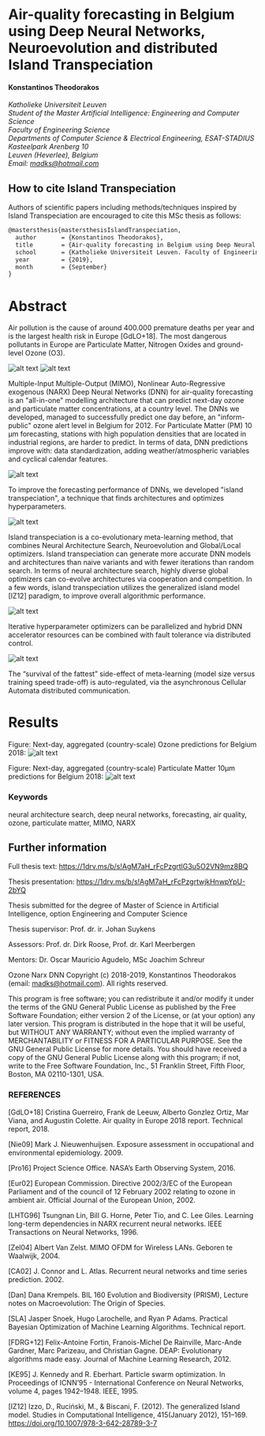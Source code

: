 # Air-quality forecasting in Belgium using Deep Neural Networks, Neuroevolution and distributed Island Transpeciation

#### Konstantinos Theodorakos  
*Katholieke Universiteit Leuven*  
*Student of the Master Artificial Intelligence: Engineering and Computer Science*  
*Faculty of Engineering Science*  
*Departments of Computer Science & Electrical Engineering, ESAT-STADIUS*  
*Kasteelpark Arenberg 10*  
*Leuven (Heverlee), Belgium*  
*Email: madks@hotmail.com*

## How to cite Island Transpeciation
Authors of scientific papers including methods/techniques inspired by Island Transpeciation are encouraged to cite this MSc thesis as follows:

```xml
@mastersthesis{mastersthesisIslandTranspeciation,
  author       = {Konstantinos Theodorakos}, 
  title        = {Air-quality forecasting in Belgium using Deep Neural Networks, Neuroevolution and distributed Island Transpeciation.},
  school       = {Katholieke Universiteit Leuven. Faculty of Engineering Science. Department of Electrical Engineering. ESAT-STADIUS.},
  year         = {2019},
  month        = {September}
}
```

# Abstract

Air pollution is the cause of around 400.000 premature deaths per year and is the largest health risk in Europe [GdLO+18]. The most dangerous pollutants in Europe are Particulate Matter, Nitrogen Oxides and ground-level Ozone (O3).

![alt text](models/NarxModelSearch/pics/pm10_1.png "PM10 pollution")
![alt text](models/NarxModelSearch/pics/pollution.png "Ozone pollution")

Multiple-Input Multiple-Output (MIMO), Nonlinear Auto-Regressive exogenous (NARX) Deep Neural Networks (DNN) for air-quality forecasting is an "all-in-one" modelling architecture that can predict next-day ozone and particulate matter concentrations, at a country level. The DNNs we developed, managed to successfully predict one day before, an "inform-public" ozone alert level in Belgium for 2012. For Particulate Matter (PM) 10 μm forecasting, stations with high population densities that are located in industrial regions, are harder to predict. In terms of data, DNN predictions improve with: data standardization, adding weather/atmospheric variables and cyclical calendar features.

![alt text](models/NarxModelSearch/pics/mimoNarx1.png "MIMO NARX")

To improve the forecasting performance of DNNs, we developed "island transpeciation", a technique that finds architectures and optimizes hyperparameters. 

![alt text](models/NarxModelSearch/pics/transpeciation0.png "Transpeciation")

Island transpeciation is a co-evolutionary meta-learning method, that combines Neural Architecture Search, Neuroevolution and Global/Local optimizers. Island transpeciation can generate more accurate DNN models and architectures than naive variants and with fewer iterations than random search. 
In terms of neural architecture search, highly diverse global optimizers can co-evolve architectures via cooperation and competition. In a few words, island transpeciation utilizes the generalized island model [IZ12] paradigm, to improve overall algorithmic performance.

![alt text](models/NarxModelSearch/pics/traspeciation1.png "Island Transpeciation")

Iterative hyperparameter optimizers can be parallelized and hybrid DNN accelerator resources can be combined with fault tolerance via distributed control. 

![alt text](models/NarxModelSearch/pics/implementation1.png "Implementation")

The “survival of the fattest” side-effect of meta-learning (model size versus training speed trade-off) is auto-regulated, via the asynchronous Cellular Automata distributed communication.

# Results

Figure: Next-day, aggregated (country-scale) Ozone predictions for Belgium 2018:
![alt text](models/NarxModelSearch/pics/ozone2018.png "2018 Ozone predictions")

Figure: Next-day, aggregated (country-scale) Particulate Matter 10μm predictions for Belgium 2018:
![alt text](models/NarxModelSearch/pics/pm10_2018.png "2018 PM10 predictions")

### Keywords
neural architecture search, deep neural networks, forecasting, air quality, ozone, particulate matter, MIMO, NARX

## Further information

Full thesis text: https://1drv.ms/b/s!AgM7aH_rFcPzgrtlG3u5O2VN9mz8BQ

Thesis presentation:  https://1drv.ms/b/s!AgM7aH_rFcPzgrtwjkHnwpYpU-2bYQ

Thesis submitted for the degree of Master of Science in Artificial Intelligence, option Engineering and Computer Science

Thesis supervisor: Prof. dr. ir. Johan Suykens

Assessors: Prof. dr. Dirk Roose, Prof. dr. Karl Meerbergen

Mentors: Dr. Oscar Mauricio Agudelo,  MSc Joachim Schreur

Ozone Narx DNN
Copyright (c) 2018-2019, Konstantinos Theodorakos (email: madks@hotmail.com).
All rights reserved.

This program is free software; you can redistribute it and/or modify it under the terms of the GNU General Public License as published by the Free Software Foundation; either version 2 of the License, or (at your option) any later version.
This program is distributed in the hope that it will be useful, but WITHOUT ANY WARRANTY; without even the implied warranty of MERCHANTABILITY or FITNESS FOR A PARTICULAR PURPOSE.  See the GNU General Public License for more details.
You should have received a copy of the GNU General Public License along with this program; if not, write to the Free Software Foundation, Inc., 51 Franklin Street, Fifth Floor, Boston, MA  02110-1301, USA.

### REFERENCES

[GdLO+18] Cristina Guerreiro, Frank de Leeuw, Alberto Gonzlez Ortiz, Mar Viana, and Augustin Colette. Air quality in Europe 2018 report. Technical report, 2018.

[Nie09] Mark J. Nieuwenhuijsen. Exposure assessment in occupational and environmental epidemiology. 2009.

[Pro16] Project Science Office. NASA’s Earth Observing System, 2016.

[Eur02] European Commission. Directive 2002/3/EC of the European Parliament and of the council of 12 February 2002 relating to ozone in ambient air. Official Journal of the European Union, 2002.

[LHTG96] Tsungnan Lin, Bill G. Horne, Peter Tio, and C. Lee Giles. Learning long-term dependencies in NARX recurrent neural networks. IEEE Transactions on Neural Networks, 1996.

[Zel04] Albert Van Zelst. MIMO OFDM for Wireless LANs. Geboren te Waalwijk, 2004.

[CA02] J. Connor and L. Atlas. Recurrent neural networks and time series prediction. 2002.

[Dan] Dana Krempels. BIL 160 Evolution and Biodiversity (PRISM), Lecture notes on Macroevolution: The Origin of Species.

[SLA] Jasper Snoek, Hugo Larochelle, and Ryan P Adams. Practical Bayesian Optimization of Machine Learning Algorithms. Technical report.

[FDRG+12] Felix-Antoine Fortin, Franois-Michel De Rainville, Marc-Ande Gardner, Marc Parizeau, and Christian Gagne. DEAP: Evolutionary algorithms made easy. Journal of Machine Learning Research, 2012.

[KE95] J. Kennedy and R. Eberhart. Particle swarm optimization. In Proceedings of ICNN’95 - International Conference on Neural Networks, volume 4, pages 1942–1948. IEEE, 1995.

[IZ12] Izzo, D., Ruciński, M., & Biscani, F. (2012). The generalized Island model. Studies in Computational Intelligence, 415(January 2012), 151–169. https://doi.org/10.1007/978-3-642-28789-3-7
